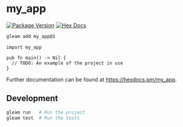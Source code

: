 # my_app

[![Package Version](https://img.shields.io/hexpm/v/my_app)](https://hex.pm/packages/my_app)
[![Hex Docs](https://img.shields.io/badge/hex-docs-ffaff3)](https://hexdocs.pm/my_app/)

```sh
gleam add my_app@1
```
```gleam
import my_app

pub fn main() -> Nil {
  // TODO: An example of the project in use
}
```

Further documentation can be found at <https://hexdocs.pm/my_app>.

## Development

```sh
gleam run   # Run the project
gleam test  # Run the tests
```
